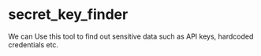 # secret_key_finder
We can Use this tool to find out sensitive data such as API keys, hardcoded credentials etc.

